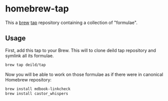 # homebrew-tap

This a [brew](https://github.com/Homebrew/brew) [tap](https://github.com/Homebrew/brew/blob/master/docs/Taps.md) repository containing a collection of "formulae".

## Usage

First, add this tap to your Brew. This will to clone deild tap repository and symlink all its formulae.

```bash
brew tap deild/tap
```

Now you will be able to work on those formulae as if there were in canonical Homebrew repository:

```bash
brew install mdbook-linkcheck
brew install castor_whispers
```